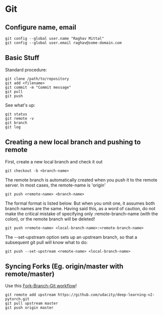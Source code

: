 # Git

## Configure name, email
```
git config --global user.name "Raghav Mittal"
git config --global user.email raghav@some-domain.com
```

## Basic Stuff
Standard procedure:
```
git clone /path/to/repository
git add <filename>
git commit -m "Commit message"
git pull
git push
```

See what's up:
```
git status
git remote -v
git branch
git log
```


## Creating a new local branch and pushing to remote

First, create a new local branch and check it out
```
git checkout -b <branch-name>
```


The remote branch is automatically created when you push it to the remote server. In most cases, the remote-name is 'origin'
```
git push <remote-name> <branch-name>
```


The formal format is listed below. But when you omit one, it assumes both branch names are the same. Having said this, as a word of caution, do not make the critical mistake of specifying only :remote-branch-name (with the colon), or the remote branch will be deleted!
```
git push <remote-name> <local-branch-name>:<remote-branch-name>
```


The --set-upstream option sets up an upstream branch, so that a subsequent git pull will know what to do:
```
git push --set-upstream <remote-name> <local-branch-name>
```

## Syncing Forks (Eg. origin/master with remote/master)
Use this [Fork-Branch-Git workflow](https://blog.scottlowe.org/2015/01/27/using-fork-branch-git-workflow/)!
```
git remote add upstream https://github.com/udacity/deep-learning-v2-pytorch.git
git pull upstream master
git push origin master
```
